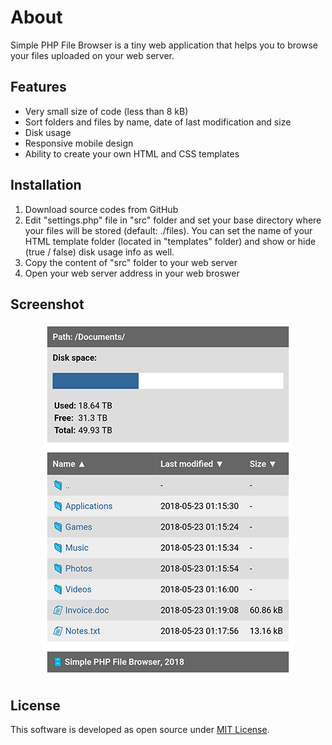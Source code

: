 # About
Simple PHP File Browser is a tiny web application that helps you to browse your files uploaded on your web server.

## Features
- Very small size of code (less than 8 kB)
- Sort folders and files by name, date of last modification and size
- Disk usage
- Responsive mobile design
- Ability to create your own HTML and CSS templates

## Installation
1. Download source codes from GitHub
2. Edit "settings.php" file in "src" folder and set your base directory where your files will be stored (default: ./files). You can set the name of your HTML template folder (located in "templates" folder) and show or hide (true / false) disk usage info as well.
3. Copy the content of "src" folder to your web server
4. Open your web server address in your web broswer

## Screenshot
<p align="center">
 <img src="./screenshot.png" alt="Simple PHP File Browser" />
</p>

## License
This software is developed as open source under [MIT License](./LICENSE).
